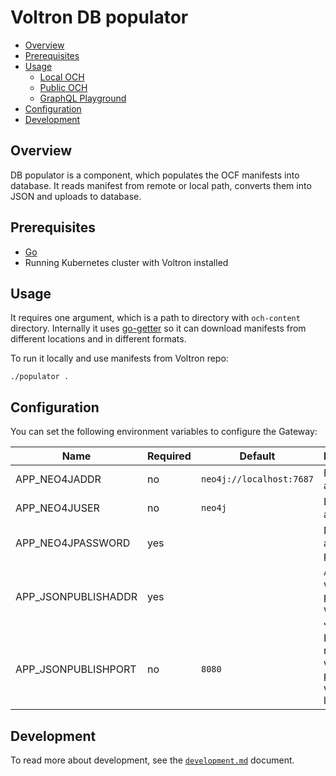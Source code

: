 # Voltron DB populator

- [Overview](#overview)
- [Prerequisites](#prerequisites)
- [Usage](#usage)
  - [Local OCH](#local-och)
  - [Public OCH](#public-och)
  - [GraphQL Playground](#graphql-playground)
- [Configuration](#configuration)
- [Development](#development)

## Overview 

DB populator is a component, which populates the OCF manifests into database. It reads manifest from remote or local path,
converts them into JSON and uploads to database.

## Prerequisites

- [Go](https://golang.org)
- Running Kubernetes cluster with Voltron installed

## Usage

It requires one argument, which is a path to directory with `och-content` directory. Internally it uses
[go-getter](https://github.com/hashicorp/go-getter) so it can download manifests from different locations
and in different formats.

To run it locally and use manifests from Voltron repo:

```shell
./populator .
```

## Configuration

You can set the following environment variables to configure the Gateway:

| Name                                | Required | Default   | Description                                                                                                                                                           |
| ----------------------------------- | -------- | --------- | --------------------------------------------------------------------------------------------------------------------------------------------------------------------- |
| APP_NEO4JADDR                       | no       | `neo4j://localhost:7687` | Neo4j address                                                                                                                                          |
| APP_NEO4JUSER                       | no       | `neo4j`   | Neo4j admin user                                                                                                                                                      |
| APP_NEO4JPASSWORD                   | yes      |           | Neo4h admin password                                                                                                                                                  |
| APP_JSONPUBLISHADDR                 | yes      |           | Address on which populator will serve JSON files                                                                                                                      |
| APP_JSONPUBLISHPORT                 | no       | `8080`    | Port number on which populator will be listening                                                                                                                      |

## Development

To read more about development, see the [`development.md`](../../docs/development.md) document.
